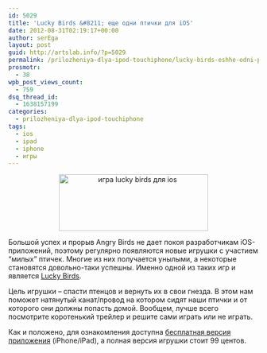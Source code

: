 ```yaml
---
id: 5029
title: 'Lucky Birds &#8211; еще одни птички для iOS'
date: 2012-08-31T02:19:17+00:00
author: serEga
layout: post
guid: http://artslab.info/?p=5029
permalink: /prilozheniya-dlya-ipod-touchiphone/lucky-birds-eshhe-odni-ptichki-dlya-ios/
prosmotr:
  - 38
wpb_post_views_count:
  - 759
dsq_thread_id:
  - 1638157199
categories:
  - prilozheniya-dlya-ipod-touchiphone
tags:
  - ios
  - ipad
  - iphone
  - игры
---
```

<center>
  <a href="{{site.img_cdn}}/lucky_birds.png"><img src="{{site.img_cdn}}/lucky_birds-300x114.png" alt="игра lucky birds для ios" title="lucky_birds" width="300" height="114" class="aligncenter size-medium wp-image-5032" srcset="{{site.img_cdn}}/lucky_birds-300x114.png 300w, {{site.img_cdn}}/lucky_birds.png 840w" sizes="(max-width: 300px) 100vw, 300px" /></a>
</center>

Большой успех и прорыв Angry Birds не дает покоя разработчикам iOS-приложений, поэтому регулярно появляются новые игрушки с участием &#8220;милых&#8221; птичек. Многие из них получается унылыми, а некоторые становятся довольно-таки успешны. Именно одной из таких игр и является [Lucky Birds](http://www.luckybirds.com/).

Цель игрушки &#8211; спасти птенцов и вернуть их в свои гнезда. В этом нам поможет натянутый канат/провод на котором сидят наши птички и от которого они должны попасть домой. Вообщем, лучше всего посмотрите коротенький трейлер и решите сами играть или не играть.

Как и положено, для ознакомления доступна [бесплатная версия приложения](http://itunes.apple.com/app/id526715886?mt=8) (iPhone/iPad), а полная версия игрушки стоит 99 центов.



<center>
</center>